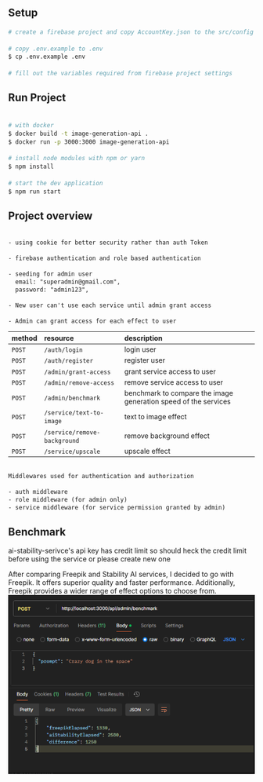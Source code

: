 ## Setup

```bash
# create a firebase project and copy AccountKey.json to the src/config folder

# copy .env.example to .env
$ cp .env.example .env

# fill out the variables required from firebase project settings

```

## Run Project

```bash

# with docker
$ docker build -t image-generation-api .
$ docker run -p 3000:3000 image-generation-api

# install node modules with npm or yarn
$ npm install

# start the dev application
$ npm run start
```

## Project overview

```

- using cookie for better security rather than auth Token

- firebase authentication and role based authentication

- seeding for admin user
  email: "superadmin@gmail.com",
  password: "admin123",

- New user can't use each service until admin grant access

- Admin can grant access for each effect to user

```

| method | resource                     | description                                                     |
| :----- | :--------------------------- | :-------------------------------------------------------------- |
| `POST` | `/auth/login`                | login user                                                      |
| `POST` | `/auth/register`             | register user                                                   |
| `POST` | `/admin/grant-access`        | grant service access to user                                    |
| `POST` | `/admin/remove-access`       | remove service access to user                                   |
| `POST` | `/admin/benchmark`           | benchmark to compare the image generation speed of the services |
| `POST` | `/service/text-to-image`     | text to image effect                                            |
| `POST` | `/service/remove-background` | remove background effect                                        |
| `POST` | `/service/upscale`           | upscale effect                                                  |

```

Middlewares used for authentication and authorization

- auth middleware
- role middleware (for admin only)
- service middleware (for service permission granted by admin)

```

## Benchmark

ai-stability-serivce's api key has credit limit so should heck the credit limit before using the service or please create new one

After comparing Freepik and Stability AI services, I decided to go with Freepik. It offers superior quality and faster performance. Additionally, Freepik provides a wider range of effect options to choose from.
![alt text](./image.png)

```

```
